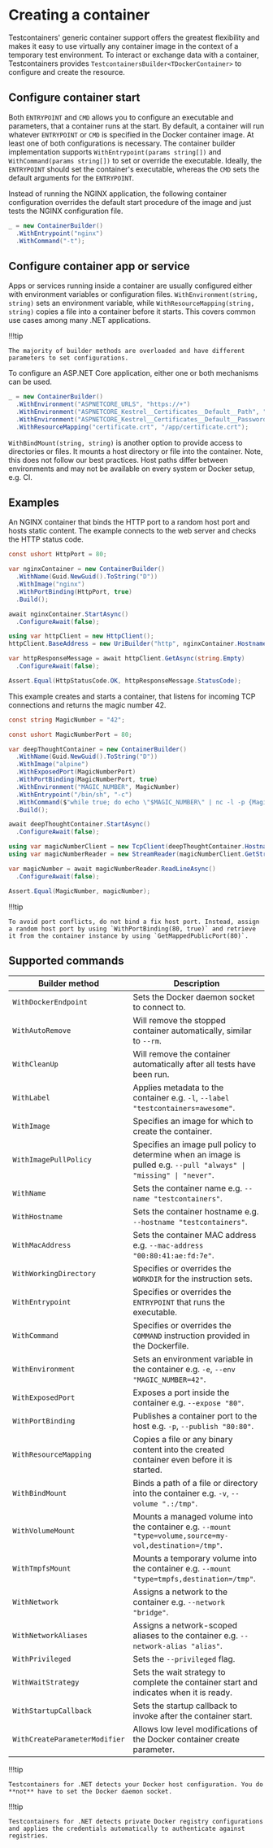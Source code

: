 # Creating a container

Testcontainers' generic container support offers the greatest flexibility and makes it easy to use virtually any container image in the context of a temporary test environment. To interact or exchange data with a container, Testcontainers provides  `TestcontainersBuilder<TDockerContainer>` to configure and create the resource.

## Configure container start

Both `ENTRYPOINT` and `CMD` allows you to configure an executable and parameters, that a container runs at the start. By default, a container will run whatever `ENTRYPOINT` or `CMD` is specified in the Docker container image. At least one of both configurations is necessary. The container builder implementation supports `WithEntrypoint(params string[])` and `WithCommand(params string[])` to set or override the executable. Ideally, the `ENTRYPOINT` should set the container's executable, whereas the `CMD` sets the default arguments for the `ENTRYPOINT`.

Instead of running the NGINX application, the following container configuration overrides the default start procedure of the image and just tests the NGINX configuration file.

```csharp
_ = new ContainerBuilder()
  .WithEntrypoint("nginx")
  .WithCommand("-t");
```

## Configure container app or service

Apps or services running inside a container are usually configured either with environment variables or configuration files. `WithEnvironment(string, string)` sets an environment variable, while `WithResourceMapping(string, string)` copies a file into a container before it starts. This covers common use cases among many .NET applications.

!!!tip

    The majority of builder methods are overloaded and have different parameters to set configurations.

To configure an ASP.NET Core application, either one or both mechanisms can be used.

```csharp
_ = new ContainerBuilder()
  .WithEnvironment("ASPNETCORE_URLS", "https://+")
  .WithEnvironment("ASPNETCORE_Kestrel__Certificates__Default__Path", "/app/certificate.crt")
  .WithEnvironment("ASPNETCORE_Kestrel__Certificates__Default__Password", "password")
  .WithResourceMapping("certificate.crt", "/app/certificate.crt");
```

`WithBindMount(string, string)` is another option to provide access to directories or files. It mounts a host directory or file into the container. Note, this does not follow our best practices. Host paths differ between environments and may not be available on every system or Docker setup, e.g. CI.

## Examples

An NGINX container that binds the HTTP port to a random host port and hosts static content. The example connects to the web server and checks the HTTP status code.

```csharp
const ushort HttpPort = 80;

var nginxContainer = new ContainerBuilder()
  .WithName(Guid.NewGuid().ToString("D"))
  .WithImage("nginx")
  .WithPortBinding(HttpPort, true)
  .Build();

await nginxContainer.StartAsync()
  .ConfigureAwait(false);

using var httpClient = new HttpClient();
httpClient.BaseAddress = new UriBuilder("http", nginxContainer.Hostname, nginxContainer.GetMappedPublicPort(HttpPort)).Uri;

var httpResponseMessage = await httpClient.GetAsync(string.Empty)
  .ConfigureAwait(false);

Assert.Equal(HttpStatusCode.OK, httpResponseMessage.StatusCode);
```

This example creates and starts a container, that listens for incoming TCP connections and returns the magic number 42.

```csharp
const string MagicNumber = "42";

const ushort MagicNumberPort = 80;

var deepThoughtContainer = new ContainerBuilder()
  .WithName(Guid.NewGuid().ToString("D"))
  .WithImage("alpine")
  .WithExposedPort(MagicNumberPort)
  .WithPortBinding(MagicNumberPort, true)
  .WithEnvironment("MAGIC_NUMBER", MagicNumber)
  .WithEntrypoint("/bin/sh", "-c")
  .WithCommand($"while true; do echo \"$MAGIC_NUMBER\" | nc -l -p {MagicNumberPort}; done")
  .Build();

await deepThoughtContainer.StartAsync()
  .ConfigureAwait(false);

using var magicNumberClient = new TcpClient(deepThoughtContainer.Hostname, deepThoughtContainer.GetMappedPublicPort(MagicNumberPort));
using var magicNumberReader = new StreamReader(magicNumberClient.GetStream());

var magicNumber = await magicNumberReader.ReadLineAsync()
  .ConfigureAwait(false);

Assert.Equal(MagicNumber, magicNumber);
```

!!!tip

    To avoid port conflicts, do not bind a fix host port. Instead, assign a random host port by using `WithPortBinding(80, true)` and retrieve it from the container instance by using `GetMappedPublicPort(80)`.

## Supported commands

| Builder method                          | Description                                                                                                                            |
|-----------------------------------------|----------------------------------------------------------------------------------------------------------------------------------------|
| `WithDockerEndpoint`                    | Sets the Docker daemon socket to connect to.                                                                                           |
| `WithAutoRemove`                        | Will remove the stopped container automatically, similar to `--rm`.                                                                    |
| `WithCleanUp`                           | Will remove the container automatically after all tests have been run.                                                                 |
| `WithLabel`                             | Applies metadata to the container e.g. `-l`, `--label "testcontainers=awesome"`.                                                       |
| `WithImage`                             | Specifies an image for which to create the container.                                                                                  |
| `WithImagePullPolicy`                   | Specifies an image pull policy to determine when an image is pulled e.g. <code>--pull "always" &vert; "missing" &vert; "never"</code>. |
| `WithName`                              | Sets the container name e.g. `--name "testcontainers"`.                                                                                |
| `WithHostname`                          | Sets the container hostname e.g. `--hostname "testcontainers"`.                                                                        |
| `WithMacAddress`                        | Sets the container MAC address e.g. `--mac-address "00:80:41:ae:fd:7e"`.                                                               |
| `WithWorkingDirectory`                  | Specifies or overrides the `WORKDIR` for the instruction sets.                                                                         |
| `WithEntrypoint`                        | Specifies or overrides the `ENTRYPOINT` that runs the executable.                                                                      |
| `WithCommand`                           | Specifies or overrides the `COMMAND` instruction provided in the Dockerfile.                                                           |
| `WithEnvironment`                       | Sets an environment variable in the container e.g. `-e`, `--env "MAGIC_NUMBER=42"`.                                                    |
| `WithExposedPort`                       | Exposes a port inside the container e.g. `--expose "80"`.                                                                              |
| `WithPortBinding`                       | Publishes a container port to the host e.g. `-p`, `--publish "80:80"`.                                                                 |
| `WithResourceMapping`                   | Copies a file or any binary content into the created container even before it is started.                                              |
| `WithBindMount`                         | Binds a path of a file or directory into the container e.g. `-v`, `--volume ".:/tmp"`.                                                 |
| `WithVolumeMount`                       | Mounts a managed volume into the container e.g. `--mount "type=volume,source=my-vol,destination=/tmp"`.                                |
| `WithTmpfsMount`                        | Mounts a temporary volume into the container e.g. `--mount "type=tmpfs,destination=/tmp"`.                                             |
| `WithNetwork`                           | Assigns a network to the container e.g. `--network "bridge"`.                                                                          |
| `WithNetworkAliases`                    | Assigns a network-scoped aliases to the container e.g. `--network-alias "alias"`.                                                      |
| `WithPrivileged`                        | Sets the `--privileged` flag.                                                                                                          |
| `WithWaitStrategy`                      | Sets the wait strategy to complete the container start and indicates when it is ready.                                                 |
| `WithStartupCallback`                   | Sets the startup callback to invoke after the container start.                                                                         |
| `WithCreateParameterModifier`           | Allows low level modifications of the Docker container create parameter.                                                               |

!!!tip

    Testcontainers for .NET detects your Docker host configuration. You do **not** have to set the Docker daemon socket.

!!!tip

    Testcontainers for .NET detects private Docker registry configurations and applies the credentials automatically to authenticate against registries.
